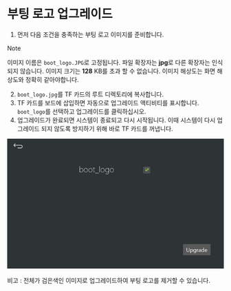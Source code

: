 # 부팅 로고 업그레이드
1. 먼저 다음 조건을 충족하는 부팅 로고 이미지를 준비합니다.
> [!Note]
> 이미지 이름은 `boot_logo.JPG`로 고정됩니다. 파일 확장자는 **jpg**로 다른 확장자는 인식되지 않습니다.
> 이미지 크기는 **128** KB를 초과 할 수 없습니다.
> 이미지 해상도는 화면 해상도와 정확히 같아야합니다.

2.  `boot_logo.jpg`를 TF 카드의 루트 디렉토리에 복사합니다.
3.  TF 카드를 보드에 삽입하면 자동으로 업그레이드 액티비티를 표시합니다. `boot_logo`를 선택하고 업그레이드를 클릭하십시오.
4.  업그레이드가 완료되면 시스템이 종료되고 다시 시작됩니다. 이때 시스템이 다시 업그레이드 되지 않도록 방지하기 위해 바로 TF 카드를 꺼냅니다. 

![](images/boot_logo_upgrade.jpg)

비고 : 전체가 검은색인 이미지로 업그레이드하여 부팅 로고를 제거할 수 있습니다.

